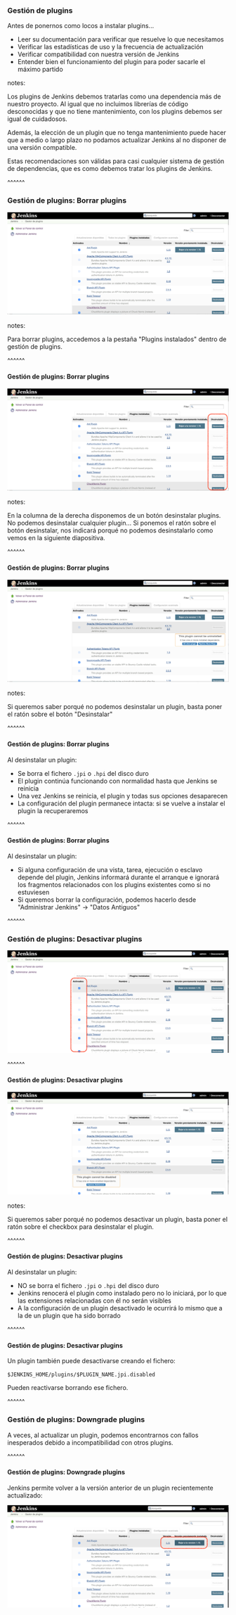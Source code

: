 ### Gestión de plugins

Antes de ponernos como locos a instalar plugins...

* Leer su documentación para verificar que resuelve lo que necesitamos
* Verificar las estadísticas de uso y la frecuencia de actualización
* Verificar compatibilidad con nuestra versión de Jenkins
* Entender bien el funcionamiento del plugin para poder sacarle el máximo partido

notes:

Los plugins de Jenkins debemos tratarlas como una dependencia más de nuestro proyecto. Al igual que
no incluimos librerías de código desconocidas y que no tiene mantenimiento, con los plugins
debemos ser igual de cuidadosos. 

Además, la elección de un plugin que no tenga mantenimiento puede hacer que a medio o largo plazo 
no podamos actualizar Jenkins al no disponer de una versión compatible.

Estas recomendaciones son válidas para casi cualquier sistema de gestión de dependencias, que es como debemos
tratar los plugins de Jenkins.

^^^^^^

### Gestión de plugins: Borrar plugins

![Installed Plugins](/slides/images/es/0020/installed_plugins.png)<!-- .element: class="plain" -->

notes:

Para borrar plugins, accedemos a la pestaña "Plugins instalados" dentro de gestión de plugins. 

^^^^^^

#### Gestión de plugins: Borrar plugins

![Installed Plugins](/slides/images/es/0020/uninstall_plugins.png)<!-- .element: class="plain" -->

notes:

En la columna de la derecha disponemos de un botón desinstalar plugins. No podemos desinstalar cualquier plugin...
Si ponemos el ratón sobre el botón desinstalar, nos indicará porqué no podemos desinstalarlo como vemos en la siguiente
diapositiva.

^^^^^^

#### Gestión de plugins: Borrar plugins

![Installed Plugins](/slides/images/es/0020/why_i_cannot_uninstall_a_plugin.png)<!-- .element: class="plain" -->

notes:

Si queremos saber porqué no podemos desinstalar un plugin, basta poner el ratón sobre el botón "Desinstalar"

^^^^^^
#### Gestión de plugins: Borrar plugins

Al desinstalar un plugin:
* Se borra el fichero `.jpi` o `.hpi` del disco duro
* El plugin continúa funcionando con normalidad hasta que Jenkins se reinicia
* Una vez Jenkins se reinicia, el plugin y todas sus opciones desaparecen
* La configuración del plugin permanece intacta: si se vuelve a instalar el plugin la recuperaremos

^^^^^^
#### Gestión de plugins: Borrar plugins

Al desinstalar un plugin:
* Si alguna configuración de una vista, tarea, ejecución o esclavo depende del plugin, Jenkins informará durante el
  arranque e ignorará los fragmentos relacionados con los plugins existentes como si no estuviesen
* Si queremos borrar la configuración, podemos hacerlo desde "Administrar Jenkins" -> "Datos Antiguos"

^^^^^^

### Gestión de plugins: Desactivar plugins

![Disable Plugins](/slides/images/es/0020/disable_plugins.png)<!-- .element: class="plain" -->

^^^^^^

#### Gestión de plugins: Desactivar plugins

![Why I cannot disable a plugin](/slides/images/es/0020/why_i_cannot_disable_a_plugin.png)<!-- .element: class="plain" -->

notes:

Si queremos saber porqué no podemos desactivar un plugin, basta poner el ratón sobre el checkbox para desinstalar
el plugin.

^^^^^^

#### Gestión de plugins: Desactivar plugins

Al desinstalar un plugin:
* NO se borra el fichero `.jpi` o `.hpi` del disco duro
* Jenkins renocerá el plugin como instalado pero no lo iniciará, por lo que las 
  extensiones relacionadas con él no serán visibles
* A la configuración de un plugin desactivado le ocurrirá lo mismo que a la de 
  un plugin que ha sido borrado

^^^^^^

#### Gestión de plugins: Desactivar plugins

Un plugin también puede desactivarse creando el fichero:

```
$JENKINS_HOME/plugins/$PLUGIN_NAME.jpi.disabled
```

Pueden reactivarse borrando ese fichero.

^^^^^^

### Gestión de plugins: Downgrade plugins

A veces, al actualizar un plugin, podemos encontrarnos con fallos inesperados debido a 
incompatibilidad con otros plugins.

^^^^^^
#### Gestión de plugins: Downgrade plugins

Jenkins permite volver a la versión anterior de un plugin recientemente actualizado:

![Downgrade Plugins](/slides/images/es/0020/downgrade_plugins.png)<!-- .element: class="plain" -->
